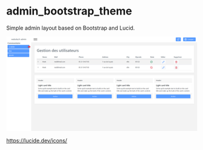 # admin_bootstrap_theme

Simple admin layout based on Bootstrap and Lucid.

![Aperçu de l'application](./screenshot.png)

https://lucide.dev/icons/


